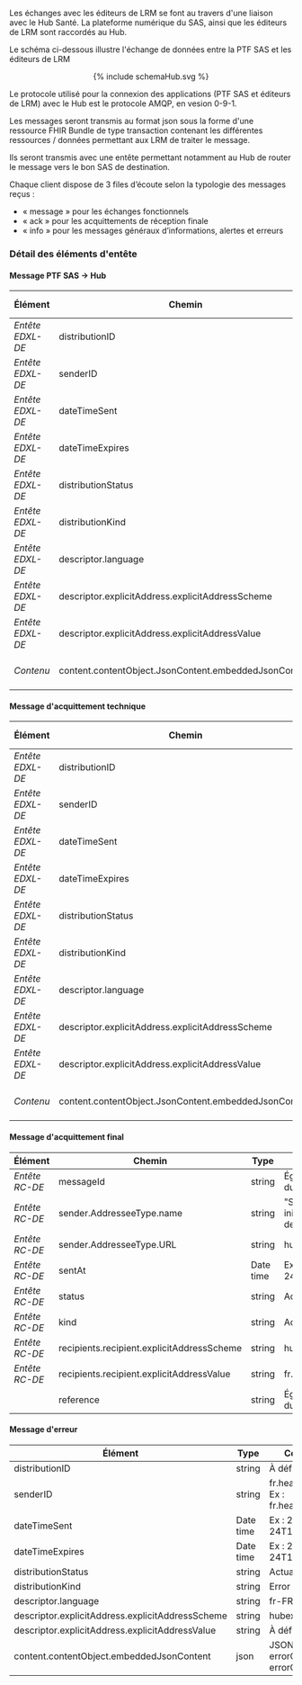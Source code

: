 Les échanges avec les éditeurs de LRM se font au travers d'une liaison avec le Hub Santé.
La plateforme numérique du SAS, ainsi que les éditeurs de LRM sont raccordés au Hub.

Le schéma ci-dessous illustre l'échange de données entre la PTF SAS et les éditeurs de LRM

<div class="figure" style="width:100%;" align ="center">
    <p>{% include schemaHub.svg %}</p>
</div>

Le protocole utilisé pour la connexion des applications (PTF SAS et éditeurs de LRM) avec le Hub est le protocole AMQP, en vesion 0-9-1. 

Les messages seront transmis au format json sous la forme d'une ressource FHIR Bundle de type transaction contenant les différentes ressources / données permettant aux LRM de traiter le message. 

Ils seront transmis avec une entête permettant notamment au Hub de router le message vers le bon SAS de destination.

Chaque client dispose de 3 files d’écoute selon la typologie des messages reçus : 
- « message » pour les échanges fonctionnels
- « ack » pour les acquittements de réception finale
- « info » pour les messages généraux d’informations, alertes et erreurs

### Détail des éléments d'entête

#### Message PTF SAS -> Hub 

| Élément | Chemin | Type | Commentaire / valeur |
|--------|--------|------|-------------|
| *Entête EDXL-DE* | distributionID | string | À définir |
| *Entête EDXL-DE* | senderID | string | À définir. Ex : PTFSAS|
| *Entête EDXL-DE* | dateTimeSent | Date time | Ex : 2025-08-24T14:15:22+02:00 |
| *Entête EDXL-DE* | dateTimeExpires | Date time | Ex : 2025-08-24T14:15:22+02:00 |
| *Entête EDXL-DE* | distributionStatus | string | Actual |
| *Entête EDXL-DE* | distributionKind | string | Report
|  *Entête EDXL-DE*| descriptor.language | string | fr-FR |
| *Entête EDXL-DE* | descriptor.explicitAddress.explicitAddressScheme | string | Hubex |
| *Entête EDXL-DE* | descriptor.explicitAddress.explicitAddressValue | string | fr.health.samu.XXX Ex : fr.health.samu.330 |
| *Contenu* | content.contentObject.JsonContent.embeddedJsonContent | json | Fichier Bundle transactionnel au format JSON |

#### Message d'acquittement technique

| Élément | Chemin | Type | Commentaire / valeur |
|--------|--------|------|------------------------|
| *Entête EDXL-DE* | distributionID | string | Règle à communiquer par équipe Hub |
| *Entête EDXL-DE* | senderID | string | À définir. PTF SAS ? |
| *Entête EDXL-DE* | dateTimeSent | Date time | Ex : 2025-08-24T14:15:22+02:00 |
| *Entête EDXL-DE* | dateTimeExpires | Date time | Ex : 2025-08-24T14:15:22Z+02:00 |
| *Entête EDXL-DE* | distributionStatus | string | Actual |
| *Entête EDXL-DE* | distributionKind | string | Ack |
| *Entête EDXL-DE* | descriptor.language | string | fr-FR |
| *Entête EDXL-DE* | descriptor.explicitAddress.explicitAddressScheme | string | Hubex |
| *Entête EDXL-DE* | descriptor.explicitAddress.explicitAddressValue | string | fr.health.samu.XXX (Ex : fr.health.samu.330) |
| *Contenu* | content.contentObject.JsonContent.embeddedJsonContent | json | Fichier Bundle transactionnel au format JSON |

#### Message d'acquittement final

| Élément | Chemin | Type | Commentaire |
|--------|--------|------|-------------|
| *Entête RC-DE* | messageId | string | Égal à distributionId du message initial |
| *Entête RC-DE* | sender.AddresseeType.name | string | "Sender du message initial ? ou de celui de l'ACK PTFSAS" |
| *Entête RC-DE* | sender.AddresseeType.URL | string | hubex:fr.PTFSAS |
| *Entête RC-DE* | sentAt | Date time | Ex : 2025-08-24T14:15:22+02:00 |
| *Entête RC-DE* | status | string | Actual |
| *Entête RC-DE* | kind | string | Ack |
| *Entête RC-DE* | recipients.recipient.explicitAddressScheme | string | hubex |
| *Entête RC-DE* | recipients.recipient.explicitAddressValue | string | fr.health.samu.XXX |
|  | reference | string | Égal à distributionId du message initial |


#### Message d'erreur

| Élément | Type | Commentaire |
|--------|------|-------------|
| distributionID | string | À définir |
| senderID | string | fr.health.samu.XXX Ex : fr.health.samu.330 |
| dateTimeSent | Date time | Ex : 2025-08-24T14:15:22+02:00 |
| dateTimeExpires | Date time | Ex : 2025-08-24T14:15:22+02:00 |
| distributionStatus | string | Actual |
| distributionKind | string | Error |
| descriptor.language | string | fr-FR |
| descriptor.explicitAddress.explicitAddressScheme | string | hubex |
| descriptor.explicitAddress.explicitAddressValue | string | À définir. PTF SAS ? |
| content.contentObject.embeddedJsonContent | json | JSON avec errorCode et errorCause |
